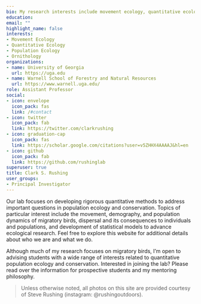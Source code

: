 ```yaml
---
bio: My research interests include movement ecology, quantitative ecology, population ecology, and ornithology
education:
email: ""
highlight_name: false
interests:
- Movement Ecology
- Quantitative Ecology
- Population Ecology
- Ornithology
organizations:
- name: University of Georgia
  url: https://uga.edu
- name: Warnell School of Forestry and Natural Resources
  url: https://www.warnell.uga.edu/
role: Assistant Professor
social:
- icon: envelope
  icon_pack: fas
  link: /#contact
- icon: twitter
  icon_pack: fab
  link: https://twitter.com/clarkrushing
- icon: graduation-cap
  icon_pack: fas
  link: https://scholar.google.com/citations?user=v5ZHHX4AAAAJ&hl=en
- icon: github
  icon_pack: fab
  link: https://github.com/rushinglab
superuser: true
title: Clark S. Rushing
user_groups:
- Principal Investigator
---
```


Our lab focuses on developing rigorous quantitative methods to address important questions in population ecology and conservation. Topics of particular interest include the movement, demography, and population dynamics of migratory birds, dispersal and its consequences to individuals and populations, and development of statistical models to advance ecological research. Feel free to explore this website for additional details about who we are and what we do.

Although much of my research focuses on migratory birds, I’m open to advising students with a wide range of interests related to quantitative population ecology and conservation. Interested in joining the lab? Please read over the information for prospective students and my mentoring philosophy.

> Unless otherwise noted, all photos on this site are provided courtesy of Steve Rushing (instagram: @rushingoutdoors).